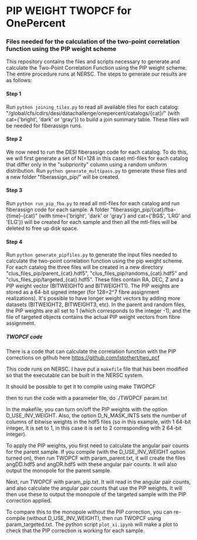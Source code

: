 # PIP WEIGHT TWOPCF for OnePercent
### Files needed for the calculation of the two-point correlation function using the PIP weight scheme

This repository contains the files and scripts necessary to generate and calculate the Two-Point Correlation Function using the PIP weight scheme. The entire procedure runs at NERSC. The steps to generate our results are as follows:

#### Step 1

Run `python joining_tiles.py` to read all available tiles for each catalog: "/global/cfs/cdirs/desi/datachallenge/onepercent/catalogs/{cat}/" (with cat={'bright', 'dark' or 'gray'}) to build a join summary table. These files will be needed for fiberassign runs.

#### Step 2

We now need to run the DESI fiberassign code for each catalog. To do this, we will first generate a set of N(=128 in this case) mtl-files for each catalog that differ only in the "subpriority" column using a random uniform distribution. Run `python generate_multipass.py` to generate these files and a new folder "fiberassign_pip/" will be created.

#### Step 3

Run `python run_pip_fba.py` to read all mtl-files for each catalog and run fiberassign code for each sample. A folder "fiberassign_pip/{cat}/fba-{time}-{cat}" (with time={'bright', 'dark' or 'gray'} and cat={'BGS', 'LRG' and 'ELG'}) will be created for each sample and then all the mtl-files will be deleted to free up disk space.

#### Step 4

Run `python generate_pipfiles.py` to generate the input files needed to calculate the two-point correlation function using the pip weight scheme. For each catalog the three files will be created in a new directory "clus_files_pip/parent_{cat}.hdf5", "clus_files_pip/randoms_{cat}.hdf5" and "clus_files_pip/targeted_{cat}.hdf5". These files contain RA, DEC, Z and a PIP weight vector (BITWEIGHT0 and BITWEIGHT1). The PIP weights are stored as a 64-bit signed integer (for 128=2^7 fibre assignment realizations). It's possible to have longer weight vectors by adding more datasets (BITWEIGHT2, BITWEIGHT3, etc). In the parent and random files, the PIP weights are all set to 1 (which corresponds to the integer -1), and the file of targeted objects contains the actual PIP weight vectors from fibre assignment.

##### TWOPCF code

There is a code that can calculate the correlation function with the PIP corrections on github here
https://github.com/lstothert/two_pcf

This code runs on NERSC. I have put a `makefile` file that has been modified so that the executable can be built in the NERSC system.

It should be possible to get it to compile using
make TWOPCF

then to run the code with a parameter file, do
./TWOPCF param.txt

In the makefile, you can turn on/off the PIP weights with the option D_USE_INV_WEIGHT. Also, the option D_N_MASK_INTS sets the number of columns of bitwise weights in the hdf5 files (so in this example, with 1 64-bit integer, it is set to 1, in this case it is set to 2 corresponding with 2 64-bit integer).

To apply the PIP weights, you first need to calculate the angular pair counts for the parent sample. If you compile (with the D_USE_INV_WEIGHT option turned on), then run TWOPCF with param_parent.txt, it will create the files angDD.hdf5 and angDR.hdf5 with these angular pair counts. It will also output the monopole for the parent sample.

Next, run TWOPCF with param_pip.txt. It will read in the angular pair counts, and also calculate the angular pair counts that use the PIP weights. It will then use these to output the monopole of the targeted sample with the PIP correction applied.

To compare this to the monopole without the PIP correction, you can re-compile (without D_USE_INV_WEIGHT), then run TWOPCF using param_targeted.txt. The python script `plot_xi.ipynb` will make a plot to check that the PIP correction is working for each sample.
